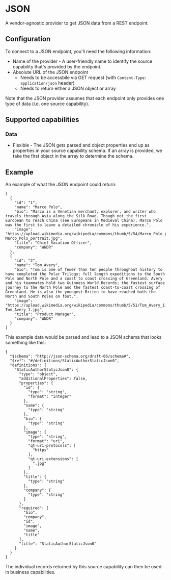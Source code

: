 # JSON
A vendor-agnostic provider to get JSON data from a REST endpoint.

## Configuration
To connect to a JSON endpoint, you'll need the following information:
* Name of the provider - A user-friendly name to identify the source capability that's provided by the endpoint.
* Absolute URL of the JSON endpoint
  * Needs to be accessbile via GET request (with `Content-Type: application/json` header)
  * Needs to return either a JSON object or array

Note that the JSON provider assumes that each endpoint only provides one type of data (i.e. one source capability).

## Supported capabilities

### Data
* Flexible - The JSON gets parsed and object properties end up as properties in your source capability schema. If an array is provided, we take the first object in the array to determine the schema.

## Example
An example of what the JSON endpoint could return:

```
[
  {
    "id": "1",
    "name": "Marco Polo",
    "bio": "Marco is a Venetian merchant, explorer, and writer who travels through Asia along the Silk Road. Though not the first European to reach China (see Europeans in Medieval China), Marco Polo was the first to leave a detailed chronicle of his experience.",
    "image": "https://upload.wikimedia.org/wikipedia/commons/thumb/5/54/Marco_Polo_portrait.jpg/220px-Marco_Polo_portrait.jpg",
    "title": "Chief Vacation Officer",
    "company": "WNDR"
  },
  {
    "id": "2",
    "name": "Tom Avery",
    "bio": "Tom is one of fewer than ten people throughout history to have completed the Polar Trilogy; full length expeditions to the South Pole and North Pole and a coast to coast crossing of Greenland. Avery and his teammates hold two Guinness World Records; the fastest surface journey to the North Pole and the fastest coast-to-coast crossing of Greenland. He is also the youngest Briton to have reached both the North and South Poles on foot.",
    "image": "https://upload.wikimedia.org/wikipedia/commons/thumb/5/51/Tom_Avery_1.jpg/220px-Tom_Avery_1.jpg",
    "title": "Product Manager",
    "company": "WNDR"
  }
]
```

This example data would be parsed and lead to a JSON schema that looks something like this:

```
{
  "$schema": "http://json-schema.org/draft-06/schema#",
  "$ref": "#/definitions/StaticAuthorStaticJson0",
  "definitions": {
    "StaticAuthorStaticJson0": {
      "type": "object",
      "additionalProperties": false,
      "properties": {
        "id": {
          "type": "string",
          "format": "integer"
        },
        "name": {
          "type": "string"
        },
        "bio": {
          "type": "string"
        },
        "image": {
          "type": "string",
          "format": "uri",
          "qt-uri-protocols": [
            "https"
          ],
          "qt-uri-extensions": [
            ".jpg"
          ]
        },
        "title": {
          "type": "string"
        },
        "company": {
          "type": "string"
        }
      },
      "required": [
        "bio",
        "company",
        "id",
        "image",
        "name",
        "title"
      ],
      "title": "StaticAuthorStaticJson0"
    }
  }
}
```

The individual records returned by this source capability can then be used in business capabilities.

